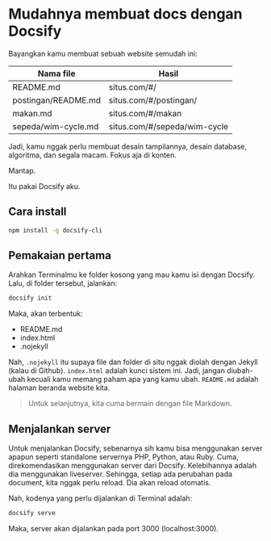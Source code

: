 # Mudahnya membuat docs dengan Docsify

Bayangkan kamu membuat sebuah website semudah ini:

| Nama file | Hasil |
|-|-|
| README.md | situs.com/#/ |
| postingan/README.md | situs.com/#/postingan/ |
| makan.md | situs.com/#/makan |
| sepeda/wim-cycle.md | situs.com/#/sepeda/wim-cycle |

Jadi, kamu nggak perlu membuat desain tampilannya, desain database, algoritma, dan segala macam. Fokus aja di konten.

Mantap.

Itu pakai Docsify aku.

## Cara install

```bash
npm install -g docsify-cli
```

## Pemakaian pertama

Arahkan Terminalmu ke folder kosong yang mau kamu isi dengan Docsify. Lalu, di folder tersebut, jalankan:

```bash
docsify init
```

Maka, akan terbentuk:

- README.md 
- index.html
- .nojekyll

Nah, `.nojekyll` itu supaya file dan folder di situ nggak diolah dengan Jekyll (kalau di Github). `index.html` adalah kunci sistem ini. Jadi, jangan diubah-ubah kecuali kamu memang paham apa yang kamu ubah. `README.md` adalah halaman beranda website kita.

> Untuk selanjutnya, kita cuma bermain dengan file Markdown.

## Menjalankan server

Untuk menjalankan Docsify, sebenarnya sih kamu bisa menggunakan server apapun seperti standalone servernya PHP, Python, atau Ruby. Cuma, direkomendasikan menggunakan server dari Docsify. Kelebihannya adalah dia menggunakan liveserver. Sehingga, setiap ada perubahan pada document, kita nggak perlu reload. Dia akan reload otomatis.

Nah, kodenya yang perlu dijalankan di Terminal adalah:

```bash
docsify serve 
```

Maka, server akan dijalankan pada port 3000 (localhost:3000).